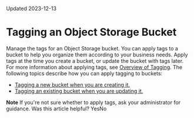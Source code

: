 Updated 2023-12-13
# Tagging an Object Storage Bucket
Manage the tags for an Object Storage bucket.
You can apply tags to a bucket to help you organize them according to your business needs. Apply tags at the time you create a bucket, or update the bucket with tags later. For more information about applying tags, see [Overview of Tagging](https://docs.oracle.com/iaas/Content/Tagging/Concepts/taggingoverview.htm).
The following topics describe how you can apply tagging to buckets:
  * [Tagging a new bucket when you are creating it.](https://docs.oracle.com/en-us/iaas/Content/Object/Tasks/tag-bucket-create.htm#top "Add metadata to an Object Storage bucket when you first create it. This metadata enables you to define keys and values and associate them with resources.")
  * [Tagging an existing bucket when you are updating it.](https://docs.oracle.com/en-us/iaas/Content/Object/Tasks/tag-bucket-update.htm#top "Add metadata to an Object Storage bucket when you update an existing one. This metadata enables you to define keys and values and associate them with resources.")


**Note**
If you're not sure whether to apply tags, ask your administrator for guidance.
Was this article helpful?
YesNo


